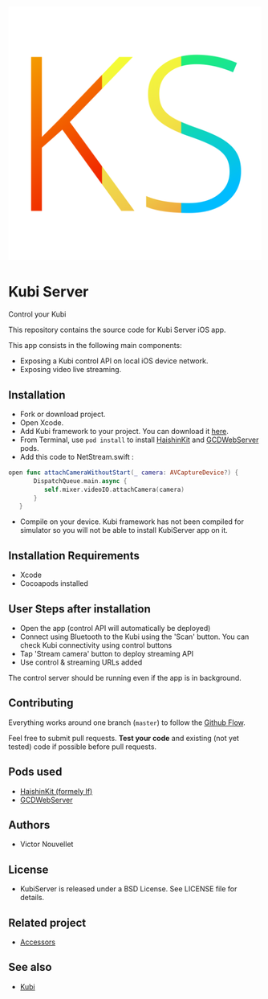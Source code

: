 # ![KubiServer](KubiTest/Assets.xcassets/AppIcon.appiconset/icon-AppStore@2x.png)

# Kubi Server
Control your Kubi

This repository contains the source code for Kubi Server iOS app.

This app consists in the following main components:

 * Exposing a Kubi control API on local iOS device network.
 * Exposing video live streaming.

## Installation

- Fork or download project.
- Open Xcode.
- Add Kubi framework to your project. You can download it [here](https://cdn.kubi.me/?prefix=Files/sdk-ios/).
- From Terminal, use `pod install` to install [HaishinKit](https://github.com/shogo4405/lf.swift) and [GCDWebServer](https://github.com/swisspol/GCDWebServer) pods.
- Add this code to NetStream.swift :
 ```swift
 open func attachCameraWithoutStart(_ camera: AVCaptureDevice?) {
		DispatchQueue.main.async {
           self.mixer.videoIO.attachCamera(camera)
        }
    }
```
         
- Compile on your device. Kubi framework has not been compiled for simulator so you will not be able to install KubiServer app on it.

## Installation Requirements

- Xcode
- Cocoapods installed

## User Steps after installation

- Open the app (control API will automatically be deployed)
- Connect using Bluetooth to the Kubi using the 'Scan' button. You can check Kubi connectivity using control buttons
- Tap 'Stream camera' button to deploy streaming API
- Use control & streaming URLs added

The control server should be running even if the app is in background.

## Contributing

Everything works around one branch (`master`) to follow the [Github Flow](https://guides.github.com/introduction/flow/). 

Feel free to submit pull requests.
**Test your code** and existing (not yet tested) code if possible before pull requests.

## Pods used
 * [HaishinKit (formely lf)](https://github.com/shogo4405/lf.swift)
 * [GCDWebServer](https://github.com/swisspol/GCDWebServer)

## Authors
 * Victor Nouvellet

## License
 * KubiServer is released under a BSD License. See LICENSE file for details.

## Related project
* [Accessors](http://accessors.org)

## See also
 * [Kubi](https://www.revolverobotics.com/)



